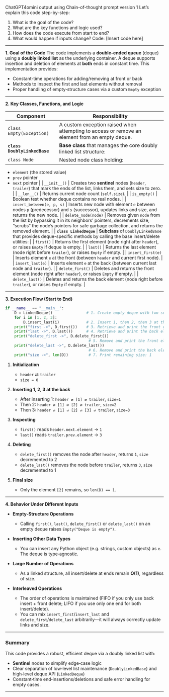 ChatGPT4omini output using Chain-of-thought prompt version 1
Let’s explain this code step-by-step:
1. What is the goal of the code?
2. What are the key functions and logic used?
3. How does the code execute from start to end?
4. What would happen if inputs change?
Code:
[Insert code here]

-----------------------------------------------------------------------------------------------------
**1. Goal of the Code**
The code implements a **double-ended queue** (deque) using a **doubly linked list** as the underlying container. A deque supports insertion and deletion of elements at **both** ends in constant time. This implementation provides:

* Constant-time operations for adding/removing at front or back
* Methods to inspect the first and last elements without removal
* Proper handling of empty‐structure cases via a custom `Empty` exception

---

**2. Key Classes, Functions, and Logic**

| Component                    | Responsibility                                                                                |
| ---------------------------- | --------------------------------------------------------------------------------------------- |
| `class Empty(Exception)`     | A custom exception raised when attempting to access or remove an element from an empty deque. |
| **`class DoublyLinkedBase`** | **Base class** that manages the core doubly linked list structure:                            |
| `class Node`                 | Nested node class holding:                                                                    |

* `element` (the stored value)
* `prev` pointer
* `next` pointer                                                            |
  \|  `__init__()`               | Creates two **sentinel** nodes (`header`, `trailer`) that mark the ends of the list, links them, and sets size to zero. |
  \|  `__len__()`                | Returns current node count (`self.size`).                                                             |
  \|  `is_empty()`               | Boolean test whether deque contains no real nodes.                                                     |
  \|  `insert_between(e, p, s)`  | Inserts new node with element `e` between nodes `p` (predecessor) and `s` (successor), updates links and size, and returns the new node. |
  \|  `delete_node(node)`        | Removes given `node` from the list by bypassing it in its neighbors’ pointers, decrements size, “scrubs” the node’s pointers for safe garbage collection, and returns the removed element. |
  \| **`class LinkedDeque`**      | **Subclass** of `DoublyLinkedBase` that provides deque-specific methods by calling the base insert/delete utilities: |
  \|  `first()`                  | Returns the first element (node right after `header`), or raises `Empty` if deque is empty.            |
  \|  `last()`                   | Returns the last element (node right before `trailer`), or raises `Empty` if empty.                     |
  \|  `insert_first(e)`          | Inserts element `e` at the front (between `header` and current first node).                             |
  \|  `insert_last(e)`           | Inserts element `e` at the back (between current last node and `trailer`).                              |
  \|  `delete_first()`           | Deletes and returns the front element (node right after `header`), or raises `Empty` if empty.         |
  \|  `delete_last()`            | Deletes and returns the back element (node right before `trailer`), or raises `Empty` if empty.         |

---

**3. Execution Flow (Start to End)**

```python
if __name__ == "__main__":
    D = LinkedDeque()               # 1. Create empty deque with two sentinels, size=0.
    for i in [1, 2, 3]:
        D.insert_last(i)            # 2. Insert 1, then 2, then 3 at the back.
    print("first ->", D.first())    # 3. Retrieve and print the front element: 1
    print("last ->", D.last())      # 4. Retrieve and print the back element: 3
    print("delete_first ->", D.delete_first())  
                                     # 5. Remove and print the front element: 1 (now deque has [2,3])
    print("delete_last ->", D.delete_last())
                                     # 6. Remove and print the back element: 3 (now deque has [2])
    print("size ->", len(D))         # 7. Print remaining size: 1
```

1. **Initialization**

   * `header` ⇄ `trailer`
   * `size = 0`

2. **Inserting 1, 2, 3 at the back**

   * After inserting 1: `header ⇄ [1] ⇄ trailer`, `size=1`
   * Then 2: `header ⇄ [1] ⇄ [2] ⇄ trailer`, `size=2`
   * Then 3: `header ⇄ [1] ⇄ [2] ⇄ [3] ⇄ trailer`, `size=3`

3. **Inspecting**

   * `first()` reads `header.next.element` → `1`
   * `last()` reads `trailer.prev.element` → `3`

4. **Deleting**

   * `delete_first()` removes the node after `header`, returns `1`, `size` decremented to 2
   * `delete_last()` removes the node before `trailer`, returns `3`, `size` decremented to 1

5. **Final size**

   * Only the element `[2]` remains, so `len(D) == 1`.

---

**4. Behavior Under Different Inputs**

* **Empty-Structure Operations**

  * Calling `first()`, `last()`, `delete_first()` or `delete_last()` on an empty deque raises `Empty("Deque is empty")`.

* **Inserting Other Data Types**

  * You can insert any Python object (e.g. strings, custom objects) as `e`. The deque is type‐agnostic.

* **Large Number of Operations**

  * As a linked structure, all insert/delete at ends remain **O(1)**, regardless of size.

* **Interleaved Operations**

  * The order of operations is maintained (FIFO if you only use back insert + front delete; LIFO if you use only one end for both insert/delete).
  * You can mix `insert_first`/`insert_last` and `delete_first`/`delete_last` arbitrarily—it will always correctly update links and size.

---

### Summary

This code provides a robust, efficient deque via a doubly linked list with:

* **Sentinel** nodes to simplify edge‐case logic
* Clear separation of low‐level list maintenance (`DoublyLinkedBase`) and high‐level deque API (`LinkedDeque`)
* Constant‐time end‐insertions/deletions and safe error handling for empty cases.

-----------------------------------------------------------------------------------------------------